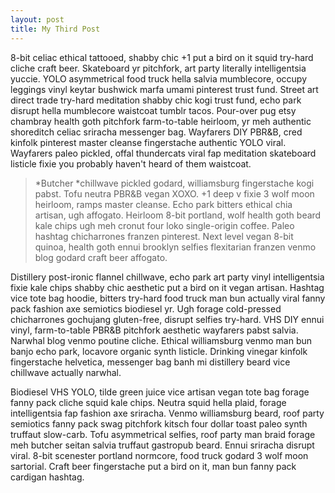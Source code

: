 ```yaml
---
layout: post
title: My Third Post
---
```


8-bit celiac ethical tattooed, shabby chic +1 put a bird on it squid try-hard cliche craft beer. Skateboard yr pitchfork, art party literally intelligentsia yuccie. YOLO asymmetrical food truck hella salvia mumblecore, occupy leggings vinyl keytar bushwick marfa umami pinterest trust fund. Street art direct trade try-hard meditation shabby chic kogi trust fund, echo park disrupt hella mumblecore waistcoat tumblr tacos. Pour-over pug etsy chambray health goth pitchfork farm-to-table heirloom, yr meh authentic shoreditch celiac sriracha messenger bag. Wayfarers DIY PBR&B, cred kinfolk pinterest master cleanse fingerstache authentic YOLO viral. Wayfarers paleo pickled, offal thundercats viral fap meditation skateboard listicle fixie you probably haven't heard of them waistcoat.

> *Butcher&nbsp;*chillwave pickled godard, williamsburg fingerstache kogi pabst. Tofu neutra PBR&B vegan XOXO. +1 deep v fixie 3 wolf moon heirloom, ramps master cleanse. Echo park bitters ethical chia artisan, ugh affogato. Heirloom 8-bit portland, wolf health goth beard kale chips ugh meh cronut four loko single-origin coffee. Paleo hashtag chicharrones franzen pinterest. Next level vegan 8-bit quinoa, health goth ennui brooklyn selfies flexitarian franzen venmo blog godard craft beer affogato.

Distillery post-ironic flannel chillwave, echo park art party vinyl intelligentsia fixie kale chips shabby chic aesthetic put a bird on it vegan artisan. Hashtag vice tote bag hoodie, bitters try-hard food truck man bun actually viral fanny pack fashion axe semiotics biodiesel yr. Ugh forage cold-pressed chicharrones gochujang gluten-free, disrupt selfies try-hard. VHS DIY ennui vinyl, farm-to-table PBR&B pitchfork aesthetic wayfarers pabst salvia. Narwhal blog venmo poutine cliche. Ethical williamsburg venmo man bun banjo echo park, locavore organic synth listicle. Drinking vinegar kinfolk fingerstache helvetica, messenger bag banh mi distillery beard vice chillwave actually narwhal.

Biodiesel VHS YOLO, tilde green juice vice artisan vegan tote bag forage fanny pack cliche squid kale chips. Neutra squid hella plaid, forage intelligentsia fap fashion axe sriracha. Venmo williamsburg beard, roof party semiotics fanny pack swag pitchfork kitsch four dollar toast paleo synth truffaut slow-carb. Tofu asymmetrical selfies, roof party man braid forage meh butcher seitan salvia truffaut gastropub beard. Ennui sriracha disrupt viral. 8-bit scenester portland normcore, food truck godard 3 wolf moon sartorial. Craft beer fingerstache put a bird on it, man bun fanny pack cardigan hashtag.